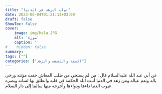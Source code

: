 ```yaml
---
title: "ثواب الزهد في الدنيا"
date: 2023-06-04T01:21:13+03:00
draft: false
ShowToc: False
cover:
    image: img/hala.JPG
    alt: 'صورة'
    caption: ''
#    hidden: false
summary: 
tags: [""]
categories: ["العفة والتعفف والزهد"]
---
```

عن أبي
عبد الله عليه‌السلام قال : من لم يستحي من طلب المعاش خفت مؤنته ورخى
باله ونعم عياله ومن زهد في الدنيا أنبت الله الحكمة في قلبه وانطلق بها
لسانه وبصره عيوب الدنيا داءها ودواءها وأخرجه منها سالما إلى دار السلام

